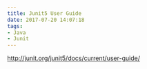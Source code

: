 ```yaml
---
title: Junit5 User Guide
date: 2017-07-20 14:07:18
tags:
- Java
- Junit
---
```


http://junit.org/junit5/docs/current/user-guide/